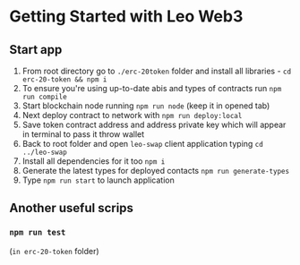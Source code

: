 # Getting Started with Leo Web3


## Start app

1. From root directory go to `./erc-20token` folder and install all libraries - `cd erc-20-token && npm i`
2. To ensure you're using up-to-date abis and types of contracts run `npm run compile`
3. Start blockchain node running `npm run node` (keep it in opened tab)
4. Next deploy contract to network with `npm run deploy:local`
5. Save token contract address and address private key which will appear in terminal to pass it throw wallet
6. Back to root folder and open `leo-swap` client application typing `cd ../leo-swap`
7. Install all dependencies for it too `npm i`
8. Generate the latest types for deployed contacts `npm run generate-types`
9. Type `npm run start` to launch application

## Another useful scrips

### `npm run test`
(`in erc-20-token` folder)

